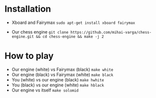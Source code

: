 # Installation
* Xboard and Fairymax
`sudo apt-get install xboard fairymax`

* Our chess engine
`git clone https://github.com/mihai-varga/chess-engine.git && cd chess-engine && make -j 2`

# How to play

* Our engine (white) vs Fairymax (black)
`make white`
* Our engine (black) vs Fairymax (white)
`make black`
* You (white) vs our engine (black)
`make hwhite`
* You (black) vs our engine (white)
`make hblack`
* Our engine vs itself
`make solomid`
